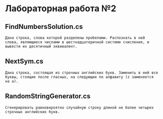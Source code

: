 # Лабораторная работа №2

## FindNumbersSolution.cs 
~~~
Дана строка, слова которой разделены пробелами. Распознать в ней слова, являющиеся числами в шестнадцатеричной системе счисления, и вывести их десятичный эквивалент.
~~~
## NextSym.cs
~~~
Дана строка, состоящая из строчных английских букв. Заменить в ней все буквы, стоящие после гласных, на следующие по алфавиту (z заменяется на a).
~~~

## RandomStringGenerator.cs

~~~
Сгенерировать равновероятно случайную строку длиной не более четырех строчных английских букв.
~~~
